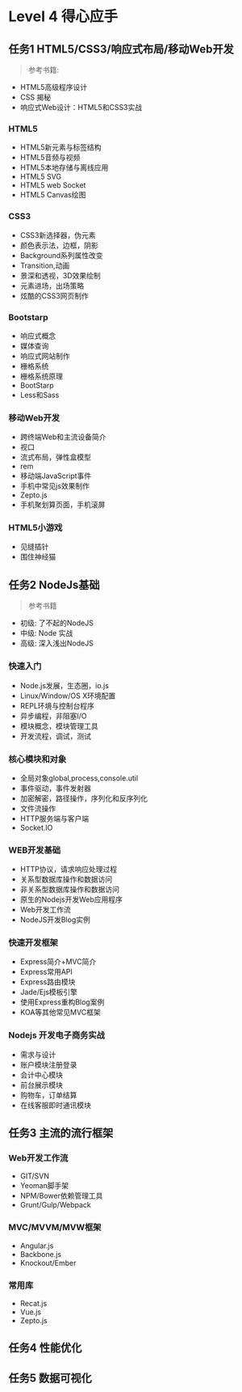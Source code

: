 # Level 4  得心应手
## 任务1 HTML5/CSS3/响应式布局/移动Web开发
> 参考书籍:
+ HTML5高级程序设计
+ CSS 揭秘
+ 响应式Web设计：HTML5和CSS3实战

### HTML5
+ HTML5新元素与标签结构
+ HTML5音频与视频
+ HTML5本地存储与离线应用
+ HTML5 SVG
+ HTML5 web Socket
+ HTML5 Canvas绘图

### CSS3
+ CSS3新选择器，伪元素
+ 颜色表示法，边框，阴影
+ Background系列属性改变
+ Transition,动画
+ 景深和透视，3D效果绘制
+ 元素进场，出场策略
+ 炫酷的CSS3网页制作

### Bootstarp
+ 响应式概念
+ 媒体查询
+ 响应式网站制作
+ 栅格系统
+ 栅格系统原理
+ BootStarp
+ Less和Sass

### 移动Web开发
+ 跨终端Web和主流设备简介
+ 视口
+ 流式布局，弹性盒模型
+ rem
+ 移动端JavaScript事件
+ 手机中常见js效果制作
+ Zepto.js
+ 手机聚划算页面，手机滚屏

### HTML5小游戏
+ 见缝插针
+ 围住神经猫

## 任务2 NodeJs基础
> 参考书籍
+ 初级: 了不起的NodeJS
+ 中级: Node 实战
+ 高级: 深入浅出NodeJS

### 快速入门
+ Node.js发展，生态圈，io.js
+ Linux/Window/OS X环境配置
+ REPL环境与控制台程序
+ 异步编程，非阻塞I/O
+ 模块概念，模块管理工具
+ 开发流程，调试，测试

### 核心模块和对象
+ 全局对象global,process,console.util
+ 事件驱动，事件发射器
+ 加密解密，路径操作，序列化和反序列化
+ 文件流操作
+ HTTP服务端与客户端
+ Socket.IO

### WEB开发基础
+ HTTP协议，请求响应处理过程
+ 关系型数据库操作和数据访问
+ 非关系型数据库操作和数据访问
+ 原生的Nodejs开发Web应用程序
+ Web开发工作流
+ NodeJS开发Blog实例

### 快速开发框架
+ Express简介+MVC简介
+ Express常用API
+ Express路由模块
+ Jade/Ejs模板引擎
+ 使用Express重构Blog案例
+ KOA等其他常见MVC框架

### Nodejs 开发电子商务实战
+ 需求与设计
+ 账户模块注册登录
+ 会计中心模块
+ 前台展示模块
+ 购物车，订单结算
+ 在线客服即时通讯模块

## 任务3 主流的流行框架

### Web开发工作流
+ GIT/SVN
+ Yeoman脚手架
+ NPM/Bower依赖管理工具
+ Grunt/Gulp/Webpack

### MVC/MVVM/MVW框架
+ Angular.js
+ Backbone.js
+ Knockout/Ember

### 常用库
+ Recat.js
+ Vue.js
+ Zepto.js

## 任务4 性能优化

## 任务5 数据可视化
